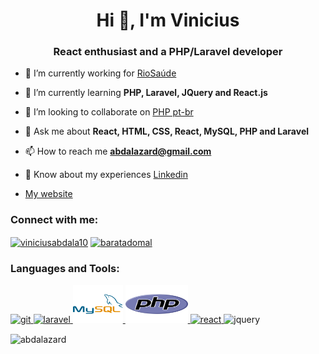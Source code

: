 <h1 align="center">Hi 👋, I'm Vinicius</h1>
<h3 align="center">React enthusiast and a PHP/Laravel developer</h3>

 <!-- <img src="https://user-images.githubusercontent.com/41751130/173853880-96a54b97-e0ff-443d-bf10-90c0db796915.png" width='700' height='1000'> -->

- 🔭 I’m currently working for [RioSaúde](https://riosaude.rio.br/sirg/html/index.php)

- 🌱 I’m currently learning **PHP, Laravel, JQuery and React.js**

- 👯 I’m looking to collaborate on [PHP pt-br](https://github.com/ABDALAZARD/doc-pt_br)

- 💬 Ask me about **React, HTML, CSS, React, MySQL, PHP and Laravel**

- 📫 How to reach me **abdalazard@gmail.com**

- 📄 Know about my experiences [Linkedin](https://www.linkedin.com/in/viniciusabdala10/)

- [My website](https://abdalazard.online)

<h3 align="left">Connect with me:</h3>
<p align="left">
 <a href="https://linkedin.com/in/viniciusabdala10" target="blank">
  <img align="center" src="https://raw.githubusercontent.com/rahuldkjain/github-profile-readme-generator/master/src/images/icons/Social/linked-in-alt.svg" alt="viniciusabdala10" height="30" width="40" /></a>
 <a href="https://instagram.com/baratadomal" target="blank">
  <img align="center" src="https://raw.githubusercontent.com/rahuldkjain/github-profile-readme-generator/master/src/images/icons/Social/instagram.svg" alt="baratadomal" height="30" width="40" /></a>
</p>

<h3 align="left">Languages and Tools:</h3>

<p align="left">
 
 <a href="https://git-scm.com/" target="_blank" rel="noreferrer">
  <img src="https://www.vectorlogo.zone/logos/git-scm/git-scm-icon.svg" alt="git" width="80" height="60"/> 
 </a>
 
 <a href="https://laravel.com/" target="_blank" rel="noreferrer">
  <img src="https://www.vectorlogo.zone/logos/laravel/laravel-icon.svg" alt="laravel" width="70" height="60"/>
 </a>
 
 <a href="https://www.mysql.com/" target="_blank" rel="noreferrer">
  <img src="https://raw.githubusercontent.com/devicons/devicon/master/icons/mysql/mysql-original-wordmark.svg" alt="mysql" width="80" height="60"/>
 </a>
 
 <a href="https://www.php.net" target="_blank" rel="noreferrer">
  <img src="https://raw.githubusercontent.com/devicons/devicon/master/icons/php/php-original.svg" alt="php" width="100" height="60"/> 
 </a> 
 
 <a href="#" target="_blank" rel="noreferrer">
   <img src="https://github.com/ABDALAZARD/abdalazard/assets/41751130/b5ebc012-fa4a-4c05-81da-142b29a07777" alt="react" width="70" height='60' />
 </a>
 
<a>  
 <img src="https://github.com/abdalazard/abdalazard/assets/41751130/05e4b155-cbbc-42c0-9bd5-f06915438de9" alt="jquery" width="80" heigth="60" />
</a>
</p>
<p><img align="center" src="https://github-readme-stats.vercel.app/api/top-langs?username=abdalazard&show_icons=true&locale=en&layout=compact" alt="abdalazard" /></p>

